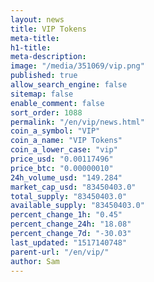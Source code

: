 ```yaml
---
layout: news
title: VIP Tokens
meta-title: 
h1-title: 
meta-description: 
image: "/media/351069/vip.png"
published: true
allow_search_engine: false
sitemap: false
enable_comment: false
sort_order: 1088
permalink: "/en/vip/news.html"
coin_a_symbol: "VIP"
coin_a_name: "VIP Tokens"
coin_a_lower_case: "vip"
price_usd: "0.00117496"
price_btc: "0.00000010"
24h_volume_usd: "149.284"
market_cap_usd: "83450403.0"
total_supply: "83450403.0"
available_supply: "83450403.0"
percent_change_1h: "0.45"
percent_change_24h: "18.08"
percent_change_7d: "-30.03"
last_updated: "1517140748"
parent-url: "/en/vip/"
author: Sam
---
```


